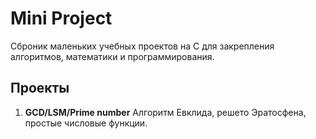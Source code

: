 # Mini Project
Сброник маленьких учебных проектов на C для закрепления алгоритмов, математики и программирования.

## Проекты 
1. **GCD/LSM/Prime number**
    Алгоритм Евклида, решето Эратосфена, простые числовые функции.



